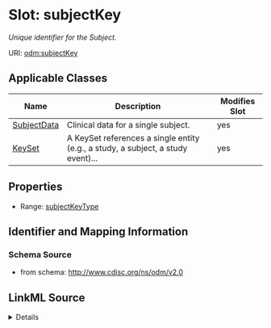 # Slot: subjectKey


_Unique identifier for the Subject._



URI: [odm:subjectKey](http://www.cdisc.org/ns/odm/v2.0/subjectKey)



<!-- no inheritance hierarchy -->




## Applicable Classes

| Name | Description | Modifies Slot |
| --- | --- | --- |
[SubjectData](SubjectData.md) | Clinical data for a single subject. |  yes  |
[KeySet](KeySet.md) | A KeySet references a single entity (e.g., a study, a subject, a study event)... |  yes  |







## Properties

* Range: [subjectKeyType](subjectKeyType.md)





## Identifier and Mapping Information







### Schema Source


* from schema: http://www.cdisc.org/ns/odm/v2.0




## LinkML Source

<details>
```yaml
name: subjectKey
description: Unique identifier for the Subject.
from_schema: http://www.cdisc.org/ns/odm/v2.0
rank: 1000
alias: subjectKey
domain_of:
- SubjectData
- KeySet
range: subjectKeyType

```
</details>